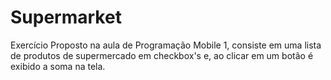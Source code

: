 # Supermarket
Exercício Proposto na aula de Programação Mobile 1, consiste em uma lista de produtos de supermercado em checkbox's e, ao clicar em um botão é exibido a soma na tela.
